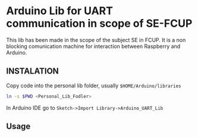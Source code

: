 # Arduino Lib for UART communication in scope of SE-FCUP

This lib has been made in the scope of the subject SE in FCUP.
It is a non blocking comunication machine for interaction between Raspberry and Arduino.

## INSTALATION 

Copy code into the personal lib folder, usually `$HOME/Arduino/libraries`

```bash
ln -s $PWD <Personal_Lib_Fodler>
```
In Arduino IDE go to `Sketch->Import Library->Arduino_UART_Lib`

## Usage


